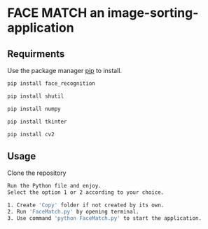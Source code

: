 # FACE MATCH an image-sorting-application

## Requirments

Use the package manager [pip](https://pip.pypa.io/en/stable/) to install.

```bash
pip install face_recognition
```
```bash
pip install shutil
```
```bash
pip install numpy
```
```bash
pip install tkinter
```
```bash
pip install cv2
```
## Usage
Clone the repository
```bash
Run the Python file and enjoy.
Select the option 1 or 2 according to your choice.

1. Create 'Copy' folder if not created by its own.
2. Run 'FaceMatch.py' by opening terminal.
3. Use command 'python FaceMatch.py' to start the application.

```

